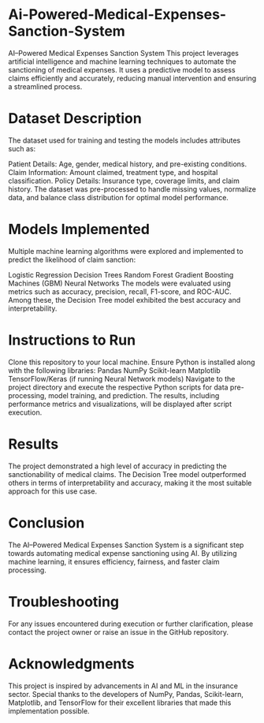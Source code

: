 # Ai-Powered-Medical-Expenses-Sanction-System
AI–Powered Medical Expenses Sanction System This project leverages artificial intelligence and machine learning techniques to automate the sanctioning of medical expenses. It uses a predictive model to assess claims efficiently and accurately, reducing manual intervention and ensuring a streamlined process.

# Dataset Description
The dataset used for training and testing the models includes attributes such as:

Patient Details: Age, gender, medical history, and pre-existing conditions. Claim Information: Amount claimed, treatment type, and hospital classification. Policy Details: Insurance type, coverage limits, and claim history. The dataset was pre-processed to handle missing values, normalize data, and balance class distribution for optimal model performance.

# Models Implemented
Multiple machine learning algorithms were explored and implemented to predict the likelihood of claim sanction:

Logistic Regression Decision Trees Random Forest Gradient Boosting Machines (GBM) Neural Networks The models were evaluated using metrics such as accuracy, precision, recall, F1-score, and ROC-AUC. Among these, the Decision Tree model exhibited the best accuracy and interpretability.

# Instructions to Run
Clone this repository to your local machine. Ensure Python is installed along with the following libraries: Pandas NumPy Scikit-learn Matplotlib TensorFlow/Keras (if running Neural Network models) Navigate to the project directory and execute the respective Python scripts for data pre-processing, model training, and prediction. The results, including performance metrics and visualizations, will be displayed after script execution.

# Results
The project demonstrated a high level of accuracy in predicting the sanctionability of medical claims. The Decision Tree model outperformed others in terms of interpretability and accuracy, making it the most suitable approach for this use case.

# Conclusion
The AI–Powered Medical Expenses Sanction System is a significant step towards automating medical expense sanctioning using AI. By utilizing machine learning, it ensures efficiency, fairness, and faster claim processing.

# Troubleshooting
For any issues encountered during execution or further clarification, please contact the project owner or raise an issue in the GitHub repository.

# Acknowledgments
This project is inspired by advancements in AI and ML in the insurance sector. Special thanks to the developers of NumPy, Pandas, Scikit-learn, Matplotlib, and TensorFlow for their excellent libraries that made this implementation possible.
